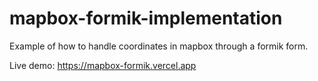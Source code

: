 # mapbox-formik-implementation

Example of how to handle coordinates in mapbox through a formik form.

Live demo: https://mapbox-formik.vercel.app
